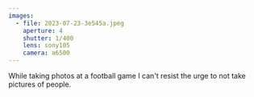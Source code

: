```yaml
---
images:
  - file: 2023-07-23-3e545a.jpeg
    aperture: 4
    shutter: 1/400
    lens: sony105
    camera: a6500
---
```


While taking photos at a football game I can't resist the urge to not take pictures of people.
